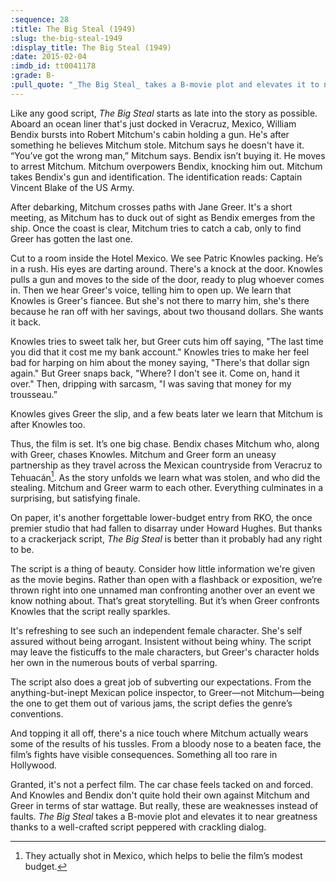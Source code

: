 ```yaml
---
:sequence: 28
:title: The Big Steal (1949)
:slug: the-big-steal-1949
:display_title: The Big Steal (1949)
:date: 2015-02-04
:imdb_id: tt0041178
:grade: B-
:pull_quote: "_The Big Steal_ takes a B-movie plot and elevates it to near greatness thanks to a well-crafted script peppered with crackling dialog."
---
```

Like any good script, _The Big Steal_ starts as late into the story as possible. Aboard an ocean liner that's just docked in Veracruz, Mexico, William Bendix bursts into Robert Mitchum's cabin holding a gun. He's after something he believes Mitchum stole. Mitchum says he doesn't have it. “You’ve got the wrong man,” Mitchum says. Bendix isn’t buying it. He moves to arrest Mitchum. Mitchum overpowers Bendix, knocking him out. Mitchum takes Bendix's gun and identification. The identification reads: Captain Vincent Blake of the US Army. 

After debarking, Mitchum crosses paths with Jane Greer. It's a short meeting, as Mitchum has to duck out of sight as Bendix emerges from the ship. Once the coast is clear, Mitchum tries to catch a cab, only to find Greer has gotten the last one. 

Cut to a room inside the Hotel Mexico. We see Patric Knowles packing. He’s in a rush. His eyes are darting around. There's a knock at the door. Knowles pulls a gun and moves to the side of the door, ready to plug whoever comes in. Then we hear Greer's voice, telling him to open up. We learn that Knowles is Greer's fiancee. But she's not there to marry him, she's there because he ran off with her savings, about two thousand dollars. She wants it back. 

Knowles tries to sweet talk her, but Greer cuts him off saying, "The last time you did that it cost me my bank account." Knowles tries to make her feel bad for harping on him about the money saying, "There's that dollar sign again." But Greer snaps back, "Where? I don't see it. Come on, hand it over." Then, dripping with sarcasm, "I was saving that money for my trousseau.” 

Knowles gives Greer the slip, and a few beats later we learn that Mitchum is after Knowles too. 

Thus, the film is set. It’s one big chase. Bendix chases Mitchum who, along with Greer, chases Knowles. Mitchum and Greer form an uneasy partnership as they travel across the Mexican countryside from Veracruz to Tehuacán[^1].  As the story unfolds we learn what was stolen, and who did the stealing. Mitchum and Greer warm to each other. Everything culminates in a surprising, but satisfying finale. 

On paper, it's another forgettable lower-budget entry from RKO, the once premier studio that had fallen to disarray under Howard Hughes. But thanks to a crackerjack script, _The Big Steal_ is better than it probably had any right to be. 

The script is a thing of beauty. Consider how little information we're given as the movie begins. Rather than open with a flashback or exposition, we’re thrown right into one unnamed man confronting another over an event we know nothing about. That’s great storytelling. But it’s when Greer confronts Knowles that the script really sparkles.

It's refreshing to see such an independent female character. She's self assured without being arrogant. Insistent without being whiny. The script may leave the fisticuffs to the male characters, but Greer's character holds her own in the numerous bouts of verbal sparring.

The script also does a great job of subverting our expectations. From the anything-but-inept Mexican police inspector, to Greer—not Mitchum—being the one to get them out of various jams, the script defies the genre’s conventions. 

And topping it all off, there's a nice touch where Mitchum actually wears some of the results of his tussles. From a bloody nose to a beaten face, the film’s fights have visible consequences. Something all too rare in Hollywood.

Granted, it's not a perfect film. The car chase feels tacked on and forced. And Knowles and Bendix don't quite hold their own against Mitchum and Greer in terms of star wattage. But really, these are weaknesses instead of faults. _The Big Steal_ takes a B-movie plot and elevates it to near greatness thanks to a well-crafted script peppered with crackling dialog. 

[^1]: They actually shot in Mexico, which helps to belie the film’s modest budget.